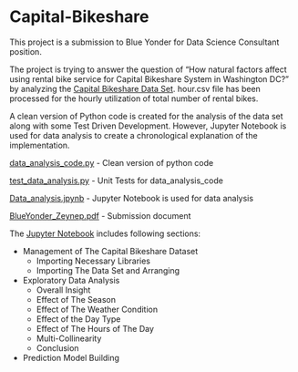 # Capital-Bikeshare
This project is a submission to Blue Yonder for Data Science Consultant position. 

The project is trying to answer the question of “How natural factors affect using rental bike service for Capital Bikeshare System in Washington DC?” by analyzing the [Capital Bikeshare Data Set](https://archive.ics.uci.edu/ml/datasets/Bike+Sharing+Dataset). hour.csv file has been processed for the hourly utilization of total number of rental bikes.

A clean version of Python code is created for the analysis of the data set along with some Test Driven Development.  However, Jupyter Notebook is used for data analysis to create a chronological explanation of the implementation. 


[data_analysis_code.py](data_analysis_code.py) - Clean version of python code

[test_data_analysis.py](test_data_analysis.py) - Unit Tests for data_analysis_code

[Data_analysis.jpynb](Data_analysis.ipynb) - Jupyter Notebook is used for data analysis

[BlueYonder_Zeynep.pdf](BlueYonder_Zeynep.pdf) - Submission document 


The [Jupyter Notebook](Data_analysis.ipynb) includes following sections:

- Management of The Capital Bikeshare Dataset
  - Importing Necessary Libraries
  - Importing The Data Set and Arranging  
- Exploratory Data Analysis    
  - Overall Insight
  - Effect of The Season
  - Effect of The Weather Condition 
  - Effect of the Day Type
  - Effect of The Hours of The Day
  - Multi-Collinearity
  - Conclusion  
- Prediction Model Building  
